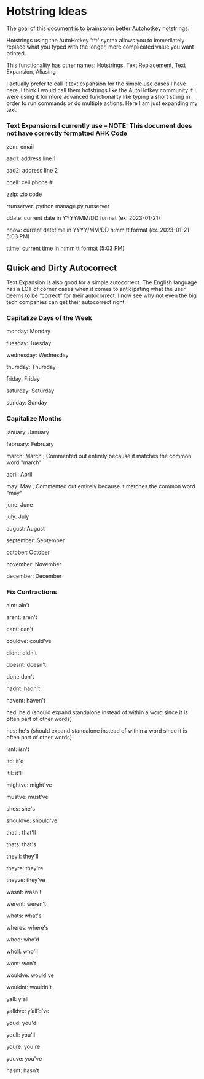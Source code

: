 # Hotstring Ideas

The goal of this document is to brainstorm better Autohotkey hotstrings. 

Hotstrings using the AutoHotkey ':*:' syntax allows you to immediately replace what you typed with the longer, more complicated value you want printed.

This functionality has other names: Hotstrings, Text Replacement, Text Expansion, Aliasing

I actually prefer to call it text expansion for the simple use cases I have here. I think I would call them hotstrings like the AutoHotkey community if I were using it for more advanced functionality like typing a short string in order to run commands or do multiple actions. Here I am just expanding my text. 

### Text Expansions I currently use – NOTE: This document does not have correctly formatted AHK Code

zem: email

aad1: address line 1

aad2: address line 2

ccell: cell phone #

zzip: zip code

rrunserver: python manage.py runserver

ddate: current date in YYYY/MM/DD format (ex. 2023-01-21)

nnow: current datetime in YYYY/MM/DD h:mm tt format (ex. 2023-01-21 5:03 PM)

ttime: current time in h:mm tt format (5:03 PM)

## Quick and Dirty Autocorrect

Text Expansion is also good for a simple autocorrect. The English language has a LOT of corner cases when it comes to anticipating what the user deems to be “correct” for their autocorrect. I now see why not even the big tech companies can get their autocorrect right.

### Capitalize Days of the Week

monday: Monday

tuesday: Tuesday

wednesday: Wednesday

thursday: Thursday

friday: Friday

saturday: Saturday

sunday: Sunday

### Capitalize Months

january: January

february: February

march: March ; Commented out entirely because it matches the common word "march"

april: April

may: May  ; Commented out entirely because it matches the common word "may"

june: June

july: July

august: August

september: September

october: October

november: November

december: December

### Fix Contractions

aint: ain't

arent: aren't

cant: can't

couldve: could've

didnt: didn't

doesnt: doesn't

dont: don't

hadnt: hadn't

havent: haven't

hed: he'd (should expand standalone instead of within a word since it is often part of other words)

hes: he's (should expand standalone instead of within a word since it is often part of other words)

isnt: isn't

itd: it'd

itll: it'll

mightve: might've

mustve: must've

shes: she's

shouldve: should've

thatll: that'll

thats: that's

theyll: they'll

theyre: they're

theyve: they've

wasnt: wasn't

werent: weren't

whats: what's

wheres: where's

whod: who'd

wholl: who'll

wont: won't

wouldve: would've

wouldnt: wouldn't

yall: y'all

yalldve: y’all’d’ve

youd: you'd

youll: you'll

youre: you're

youve: you've

hasnt: hasn't
